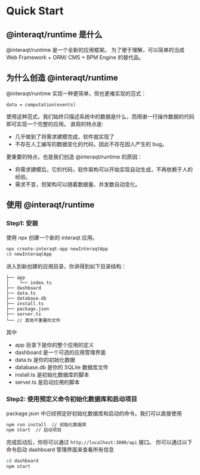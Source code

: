 # Quick Start

## @interaqt/runtime 是什么

@interaqt/runtime 是一个全新的应用框架。
为了便于理解，可以简单的当成 Web Framework + ORM/ CMS + BPM Engine 的替代品。

## 为什么创造 @interaqt/runtime

@interaqt/runtime 实现一种更简单，但也更难实现的范式：
```
data = computation(events)
```

使用这种范式，我们始终只描述系统中的数据是什么，而用谢一行操作数据的代码即可实现一个完整的应用。
直观的特点是:
- 几乎做到了将需求建模完成，软件就实现了
- 不存在人工编写的数据变化的代码，因此不存在因人产生的 bug。

更重要的特点，也是我们创造 @interaqt/runtime 的原因：
- 将需求建模后，它的代码，软件架构可以开始实现自动生成，不再依赖于人的经验。
- 需求不变，但架构可以随着数据量、并发数自动变化。

## 使用 @interaqt/runtime

### Step1: 安装

使用 npx 创建一个新的 interaqt 应用。

```bash
npx create-interaqt-app newInteraqtApp
cd newInteraqtApp
```

进入到新创建的应用目录，你讲得到如下目录结构：
```
├── app
│    └── index.ts
├── dashboard
├── data.ts
├── database.db
├── install.ts
├── package.json
├── server.ts
└── // 其他不重要的文件
```

其中 
- app 目录下是你的整个应用的定义
- dashboard 是一个可选的应用管理界面
- data.ts 是你的初始化数据
- database.db 是你的 SQLite 数据库文件
- install.ts 是初始化数据库的脚本
- server.ts 是启动应用的脚本

### Step2: 使用预定义命令初始化数据库和启动项目

package.json 中已经预定好初始化数据库和启动的命令。我们可以直接使用

```bash
npm run install  // 初始化数据库
npm start  // 启动项目
```

完成启动后，你将可以通过 `http://localhost:3000/api` 接口。
你可以通过以下命令启动 dashboard 管理界面来查看所有信息

```bash
cd dashboard
npm start
```

